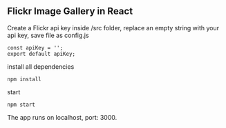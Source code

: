 ## Flickr Image Gallery in React

Create a Flickr api key inside /src folder, replace an empty string with your api key, save file as config.js
```
const apiKey = '';
export default apiKey;
```

install all dependencies
```
npm install
```

start
```
npm start
```

The app runs on localhost, port: 3000.
